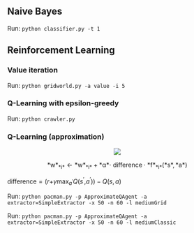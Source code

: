 ## Naive Bayes

Run: `python classifier.py -t 1`

## Reinforcement Learning
### Value iteration
Run: `python gridworld.py -a value -i 5`

### Q-Learning with epsilon-greedy
Run: `python crawler.py`

### Q-Learning (approximation)

<p align="center">
<img src="https://drive.google.com/uc?export=view&id=1QuUzKRB1iXJFpOhzUaUgcuGGCbA0-JK7">
</p>

<p align="center">
*w*<sub>*i*</sub> ← *w*<sub>*i*</sub> + *α*⋅ difference ⋅ *f*<sub>*i*</sub>(*s*, *a*)
</p>


difference = (*r*+*γ*max<sub>*a*<sup>′</sup></sub>*Q*(*s*<sup>′</sup>,*a*<sup>′</sup>)) − *Q*(*s*, *a*)


Run: `python pacman.py -p ApproximateQAgent -a extractor=SimpleExtractor -x 50 -n 60 -l mediumGrid`

Run: `python pacman.py -p ApproximateQAgent -a extractor=SimpleExtractor -x 50 -n 60 -l mediumClassic`
